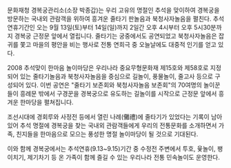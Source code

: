 문화재청 경복궁관리소(소장 박종갑)는 우리 고유의 명절인 추석을 맞이하여 경복궁을 방문하는 국내외 관람객을 위하여 흥겨운 줄타기 판놀음과 북청사자놀음을 펼친다. 추석 연휴기간인 오는 9월 13일(토)부터 14일(일)까지 2일간 오후 4시부터 오후 5시30분까지 경복궁 근정문 앞에서 열립니다. 줄타기는 궁중에서도 공연되었고 북청사자놀음은 잡귀를 쫓고 마을의 평안을 비는 행사로 전통 연희극 중 오늘날에도 대중적 인기를 얻고 있다.

2008 추석맞이 한마음 놀이마당은 우리나라 중요무형문화재 제15호와 제58호로 지정되어 있는 줄타기놀음과 북청사자놀음을 중심으로 길놀이, 풍물놀이, 줄고사 등으로 구성되어 있다. 이번 공연은 "줄타기 보존회와 북청사자놀음 보존회"의 70여명의 놀이꾼들이 흥례문 밖에서 구경꾼을 경복궁으로 유도하는 길놀이를 시작으로 근정문 앞에서 흥겨운 한마당을 펼쳐집니다.

조선시대에 경회루와 사정전 등에서 열린 나례(儺禮)에 줄타기가 있었다는 기록이 남아 있어 추석 명절에 경복궁을 찾는 국내외 관람객들에게 우리의 전통문화를 소개하면서 가족, 친지들을 한마음으로 모으는 풍성한 명절 놀이마당이 될 것으로 기대된다.

이와 함께 경복궁에서는 추석연휴(9.13~9.15)기간 중 수정전 주변에서 투호, 윷놀이, 팽이치기, 제기차기 등 온 가족이 함께 즐길 수 있는 우리나라 전통 민속놀이도 운영한다.